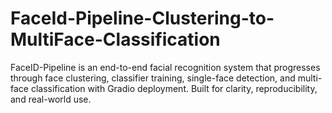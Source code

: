 # FaceId-Pipeline-Clustering-to-MultiFace-Classification
FaceID-Pipeline is an end-to-end facial recognition system that progresses through face clustering, classifier training, single-face detection, and multi-face classification with Gradio deployment. Built for clarity, reproducibility, and real-world use.
